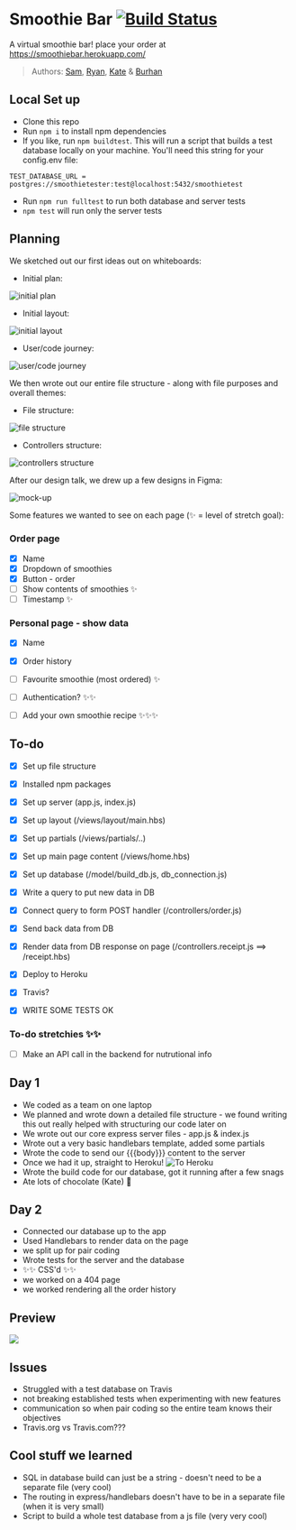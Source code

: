 # Smoothie Bar [![Build Status](https://travis-ci.org/FAC-Sixteen/Smoothie-bar.svg?branch=master)](https://travis-ci.org/FAC-Sixteen/Smoothie-bar)

A virtual smoothie bar! place your order at https://smoothiebar.herokuapp.com/


> Authors: [Sam](https/github.com/starsuit), [Ryan](https/github.com/RymaTech), [Kate](https/github.com/dubhcait) & [Burhan](https/github.com/Baalwan)

## Local Set up

- Clone this repo
- Run `npm i` to install npm dependencies
- If you like, run `npm buildtest`. This will run a script that builds a test database locally on your machine. You'll need this string for your config.env file: 
``` ba
TEST_DATABASE_URL = postgres://smoothietester:test@localhost:5432/smoothietest
 ```
- Run `npm run fulltest` to run both database and server tests
- `npm test` will run only the server tests

## Planning

We sketched out our first ideas out on whiteboards:
- Initial plan:

![initial plan](https://files.gitter.im/foundersandcoders/week8-smoothiebar/cBCu/MVIMG_20190424_113412.jpg)
- Initial layout:

![initial layout](https://files.gitter.im/foundersandcoders/week8-smoothiebar/cBCu/IMG_20190424_113416.jpg)
- User/code journey:

![user/code journey](https://files.gitter.im/foundersandcoders/week8-smoothiebar/cBCu/IMG_20190424_115537.jpg)


We then wrote out our entire file structure - along with file purposes and overall themes:
- File structure:

![file structure](https://files.gitter.im/foundersandcoders/week8-smoothiebar/cBCu/IMG_20190424_122807.jpg)
- Controllers structure: 

![controllers structure](https://files.gitter.im/foundersandcoders/week8-smoothiebar/cBCu/IMG_20190424_123727.jpg)

After our design talk, we drew up a few designs in Figma:

![mock-up](https://files.gitter.im/foundersandcoders/week8-smoothiebar/62Xl/Screenshot-2019-04-25-at-10.08.14.png)


Some features we wanted to see on each page (✨ = level of stretch goal):

### Order page

- [x] Name
- [x] Dropdown of smoothies
- [x] Button - order
- [ ] Show contents of smoothies ✨
- [ ] Timestamp ✨

### Personal page - show data

- [x] Name
- [x] Order history
- [ ] Favourite smoothie (most ordered) ✨
- [ ] Authentication? ✨✨
- [ ] Add your own smoothie recipe ✨✨✨


## To-do

- [x] Set up file structure
- [x] Installed npm packages
- [x] Set up server (app.js, index.js)
- [x] Set up layout (/views/layout/main.hbs)
- [x] Set up partials (/views/partials/..)
- [x] Set up main page content (/views/home.hbs)
- [x] Set up database (/model/build_db.js, db_connection.js)
- [x] Write a query to put new data in DB
- [x] Connect query to form POST handler (/controllers/order.js)
- [x] Send back data from DB
- [x] Render data from DB response on page (/controllers.receipt.js ==> /receipt.hbs)
- [x] Deploy to Heroku
- [x] Travis?
- [x] WRITE SOME TESTS OK


### To-do stretchies ✨✨

- [ ] Make an API call in the backend for nutrutional info

## Day 1

- We coded as a team on one laptop
- We planned and wrote down a detailed file structure - we found writing this out really helped with structuring our code later on
- We wrote out our core express server files - app.js & index.js
- Wrote out a very basic handlebars template, added some partials
- Wrote the code to send our {{{body}}} content to the server
- Once we had it up, straight to Heroku!
 ![To Heroku](https://i.imgflip.com/2zcga5.jpg)
- Wrote the build code for our database, got it running after a few snags
- Ate lots of chocolate (Kate) 🍫


## Day 2

- Connected our database up to the app
- Used Handlebars to render data on the page
- we split up for pair coding
- Wrote tests for the server and the database
- ✨✨ CSS'd ✨✨
- we worked on a 404 page
- we worked rendering all the order history

## Preview
![](https://i.imgur.com/uHzEnO8.png)


## Issues

- Struggled with a test database on Travis
- not breaking established tests when experimenting with new features
- communication so when pair coding so the entire team knows their objectives
- Travis.org vs Travis.com???

## Cool stuff we learned

- SQL in database build can just be a string - doesn't need to be a separate file (very cool)
- The routing in express/handlebars doesn't have to be in a separate file (when it is very small)
- Script to build a whole test database from a js file (very very cool)
